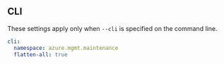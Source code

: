 ## CLI

These settings apply only when `--cli` is specified on the command line.

``` yaml $(cli)
cli:
  namespace: azure.mgmt.maintenance
  flatten-all: true
```
